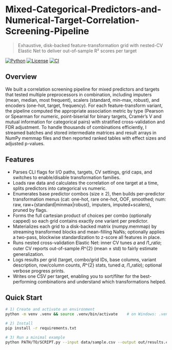 # Mixed-Categorical-Predictors-and-Numerical-Target-Correlation-Screening-Pipeline
> Exhaustive, disk-backed feature-transformation grid with nested-CV Elastic Net to deliver out-of-sample R² scores per target

[![Python](https://img.shields.io/badge/Python-3.9%2B-blue.svg)](#)
[![License](https://img.shields.io/badge/License-MIT-green.svg)](#)
[![CI](https://img.shields.io/badge/CI-GitHub_Actions-grey.svg)](#)

## Overview
We built a correlation screening pipeline for mixed predictors and targets that tested multiple preprocessors in combination, including imputers (mean, median, most frequent), scalers (standard, min-max, robust), and encoders (one-hot, target, frequency). For each feature-transform variant, the pipeline computed the appropriate association metric by type (Pearson or Spearman for numeric, point-biserial for binary targets, Cramér’s V and mutual information for categorical pairs) with stratified cross-validation and FDR adjustment. To handle thousands of combinations efficiently, I streamed batches and stored intermediate matrices and result arrays in NumPy memmap files and then reported ranked tables with effect sizes and adjusted p-values.

## Features
- Parses CLI flags for I/O paths, targets, CV settings, grid caps, and switches to enable/disable transformation families.
- Loads raw data and calculates the correlation of one target at a time, splits predictors into categorical vs numeric.
- Enumerates base predictor combos (size ≥ 2), then builds per-predictor transformation menus (cat: one-hot, rare one-hot, OOF, smoothed; num: raw, raw+{standard|minmax|robust}, imputers, imputed+scalers), pruned by flags.
- Forms the full cartesian product of choices per combo (optionally capped) so each grid contains exactly one variant per predictor.
- Materializes each grid to a disk-backed matrix (numpy.memmap) by streaming transformed blocks and mean-filling NaNs; optionally applies a two-pass, blockwise standardization to z-score all features in place.
- Runs nested cross-validation Elastic Net: inner CV tunes 𝛼 and 𝑙1_𝑟𝑎𝑡𝑖𝑜; outer CV reports out-of-sample 𝑅^{2} (mean ± std) to fairly estimate generalization.
- Logs results per grid (target, combo/grid IDs, base columns, variant description, row/column counts, 𝑅^{2} stats, tuned 𝛼, 𝑙1_𝑟𝑎𝑡𝑖𝑜); optional verbose progress prints.
- Writes one CSV per target, enabling you to sort/filter for the best-performing combinations and understand which transformations helped.


## Quick Start
```bash
# 1) Create and activate an environment
python -m venv .venv && source .venv/bin/activate    # on Windows: .venv\Scripts\activate

# 2) Install
pip install -r requirements.txt

# 3) Run a minimal example
python PATH/TO/SCRIPT.py --input data/sample.csv --output out/results.csv
